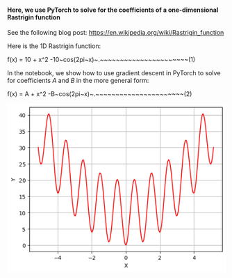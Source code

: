 
####  Here, we use PyTorch to solve for the coefficients of a one-dimensional Rastrigin function

See the following blog post: 
https://en.wikipedia.org/wiki/Rastrigin_function


Here is the 1D Rastrigin function:

f(x) = 10 + x^2 -10~cos(2pi~x)~.~~~~~~~~~~~~~~~~~~~~~~(1)


In the notebook, we show how to use gradient descent in PyTorch to solve for coefficients $A$ and $B$ in the more general form:

f(x) = A + x^2 -B~cos(2pi~x)~.~~~~~~~~~~~~~~~~~~~~~~(2)


![Signal](https://github.com/michaelalex94536/PyTorchProjects/blob/main/Rastrigin/images/Rastrigin.png)
